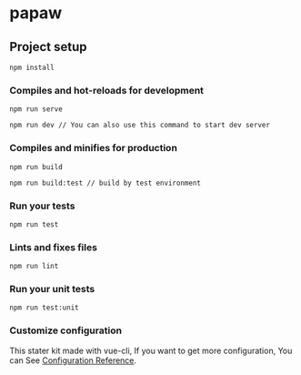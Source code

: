 # papaw

## Project setup
```
npm install
```

### Compiles and hot-reloads for development
```
npm run serve

npm run dev // You can also use this command to start dev server
```

### Compiles and minifies for production
```
npm run build

npm run build:test // build by test environment
```

### Run your tests
```
npm run test
```

### Lints and fixes files
```
npm run lint
```

### Run your unit tests
```
npm run test:unit
```

### Customize configuration
This stater kit made with vue-cli, If you want to get more configuration, 
You can See [Configuration Reference](https://cli.vuejs.org/config/).
